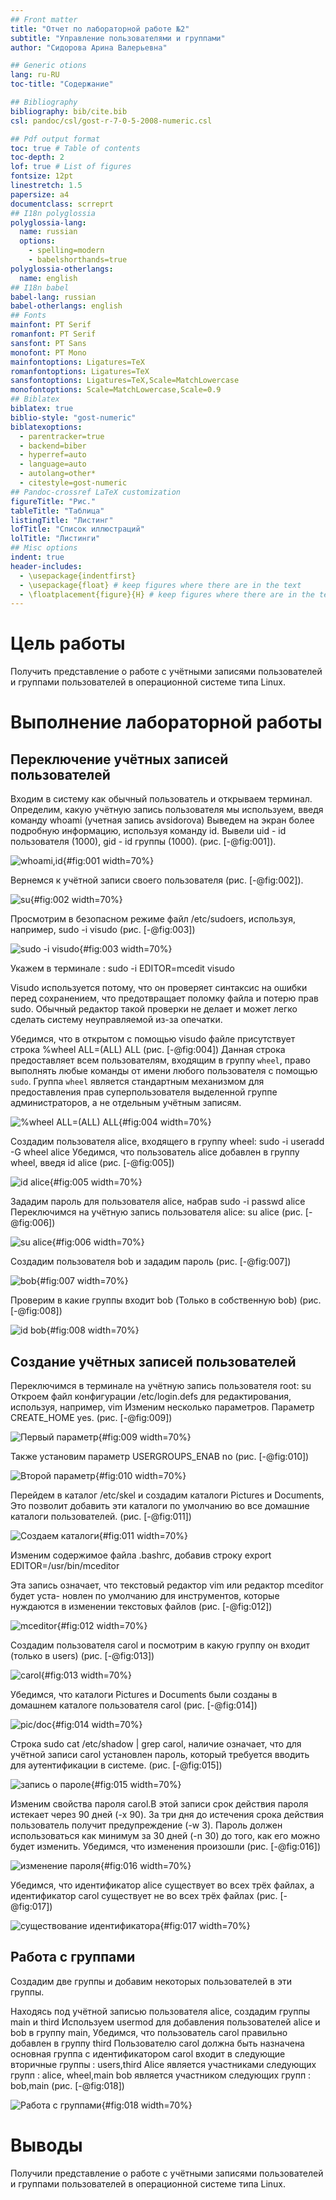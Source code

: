 ```yaml
---
## Front matter
title: "Отчет по лабораторной работе №2"
subtitle: "Управление пользователями и группами"
author: "Сидорова Арина Валерьевна"

## Generic otions
lang: ru-RU
toc-title: "Содержание"

## Bibliography
bibliography: bib/cite.bib
csl: pandoc/csl/gost-r-7-0-5-2008-numeric.csl

## Pdf output format
toc: true # Table of contents
toc-depth: 2
lof: true # List of figures
fontsize: 12pt
linestretch: 1.5
papersize: a4
documentclass: scrreprt
## I18n polyglossia
polyglossia-lang:
  name: russian
  options:
	- spelling=modern
	- babelshorthands=true
polyglossia-otherlangs:
  name: english
## I18n babel
babel-lang: russian
babel-otherlangs: english
## Fonts
mainfont: PT Serif
romanfont: PT Serif
sansfont: PT Sans
monofont: PT Mono
mainfontoptions: Ligatures=TeX
romanfontoptions: Ligatures=TeX
sansfontoptions: Ligatures=TeX,Scale=MatchLowercase
monofontoptions: Scale=MatchLowercase,Scale=0.9
## Biblatex
biblatex: true
biblio-style: "gost-numeric"
biblatexoptions:
  - parentracker=true
  - backend=biber
  - hyperref=auto
  - language=auto
  - autolang=other*
  - citestyle=gost-numeric
## Pandoc-crossref LaTeX customization
figureTitle: "Рис."
tableTitle: "Таблица"
listingTitle: "Листинг"
lofTitle: "Список иллюстраций"
lolTitle: "Листинги"
## Misc options
indent: true
header-includes:
  - \usepackage{indentfirst}
  - \usepackage{float} # keep figures where there are in the text
  - \floatplacement{figure}{H} # keep figures where there are in the text
---
```


# Цель работы

Получить представление о работе с учётными записями пользователей и группами
пользователей в операционной системе типа Linux.

# Выполнение лабораторной работы

## Переключение учётных записей пользователей

Входим в систему как обычный пользователь и открываем терминал. Определим, какую учётную запись пользователя мы используем, введя команду whoami (учетная запись avsidorova)
Выведем на экран более подробную информацию, используя команду id. Вывели uid - id пользователя (1000), gid - id группы (1000). (рис. [-@fig:001]).

![whoami,id](image/01.png){#fig:001 width=70%}

Вернемся к учётной записи своего пользователя (рис. [-@fig:002]).

![su](image/02.png){#fig:002 width=70%}

Просмотрим в безопасном режиме файл /etc/sudoers, используя, например,
sudo -i visudo (рис. [-@fig:003])

![sudo -i visudo](image/03.png){#fig:003 width=70%}

Укажем в терминале :
sudo -i EDITOR=mcedit visudo

Visudo используется потому, что он проверяет синтаксис на ошибки перед сохранением, что предотвращает поломку файла и потерю прав sudo. Обычный редактор такой проверки не делает и может легко сделать систему неуправляемой из-за опечатки.

Убедимся, что в открытом с помощью visudo файле присутствует строка
%wheel ALL=(ALL) ALL (рис. [-@fig:004])
Данная строка предоставляет всем пользователям, входящим в группу `wheel`, право выполнять любые команды от имени любого пользователя с помощью `sudo`. Группа `wheel` является стандартным механизмом для предоставления прав суперпользователя выделенной группе администраторов, а не отдельным учётным записям.

![%wheel ALL=(ALL) ALL](image/04.png){#fig:004 width=70%}

Создадим пользователя alice, входящего в группу wheel:
sudo -i useradd -G wheel alice
Убедимся, что пользователь alice добавлен в группу wheel, введя
id alice (рис. [-@fig:005])

![id alice](image/05.png){#fig:005 width=70%}

Зададим пароль для пользователя alice, набрав
sudo -i passwd alice
Переключимся на учётную запись пользователя alice:
su alice (рис. [-@fig:006])

![su alice](image/06.png){#fig:006 width=70%}

Создадим пользователя bob и зададим пароль (рис. [-@fig:007])

![bob](image/07.png){#fig:007 width=70%}

Проверим в какие группы входит bob (Только в собственную bob) (рис. [-@fig:008])

![id bob](image/08.png){#fig:008 width=70%}

## Создание учётных записей пользователей

Переключимся в терминале на учётную запись пользователя root: su
Откроем файл конфигурации /etc/login.defs для редактирования, используя,
например, vim 
Изменим несколько параметров. Параметр CREATE_HOME yes. (рис. [-@fig:009])

![Первый параметр](image/09.png){#fig:009 width=70%}

Также установим параметр USERGROUPS_ENAB no (рис. [-@fig:010])

![Второй параметр](image/10.png){#fig:010 width=70%}

Перейдем в каталог /etc/skel и создадим каталоги Pictures и Documents, Это позволит добавить эти каталоги по умолчанию во все домашние каталоги пользователей. (рис. [-@fig:011])

![Создаем каталоги](image/11.png){#fig:011 width=70%}

Изменим содержимое файла .bashrc, добавив строку export EDITOR=/usr/bin/mceditor

Эта запись означает, что текстовый редактор vim или редактор mceditor будет уста-
новлен по умолчанию для инструментов, которые нуждаются в изменении текстовых
файлов (рис. [-@fig:012])

![mceditor](image/12.png){#fig:012 width=70%}

Создадим пользователя carol и посмотрим в какую группу он входит (только в users) (рис. [-@fig:013])

![carol](image/13.png){#fig:013 width=70%}

Убедимся, что каталоги Pictures и Documents были созданы в домашнем каталоге пользователя carol (рис. [-@fig:014])

![pic/doc](image/14.png){#fig:014 width=70%}

Строка sudo cat /etc/shadow | grep carol, наличие означает, что для учётной записи carol установлен пароль, который требуется вводить для аутентификации в системе. (рис. [-@fig:015])

![запись о пароле](image/15.png){#fig:015 width=70%}

Изменим свойства пароля carol.В этой записи срок действия пароля истекает через 90 дней (-x 90). За три дня до
истечения срока действия пользователь получит предупреждение (-w 3). Пароль должен использоваться как минимум за 30 дней (-n 30) до того, как его можно будет изменить. Убедимся, что изменения произошли (рис. [-@fig:016])

![изменение пароля](image/16.png){#fig:016 width=70%}

Убедимся, что идентификатор alice существует во всех трёх файлах, а идентификатор carol существует не во всех трёх файлах (рис. [-@fig:017])

![существование идентификатора](image/17.png){#fig:017 width=70%}

## Работа с группами

Создадим две группы и добавим некоторых пользователей в эти группы. 

Находясь под учётной записью пользователя alice, создадим группы main и third
Используем usermod для добавления пользователей alice и bob в группу main,
Убедимся, что пользователь carol правильно добавлен в группу third
Пользователю carol должна быть назначена основная группа с идентификатором
carol входит в следующие вторичные группы : users,third
Alice является участниками следующих групп : alice, wheel,main
bob является участником следующих групп : bob,main  (рис. [-@fig:018])

![Работа с группами](image/18.png){#fig:018 width=70%}


# Выводы

Получили представление о работе с учётными записями пользователей и группами
пользователей в операционной системе типа Linux.


